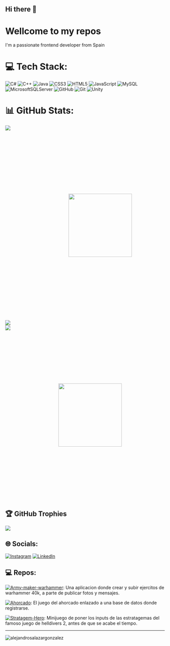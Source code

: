 ## Hi there 👋

<h1>Wellcome to my repos</h1>
<p>I'm a passionate frontend developer from Spain</p>


# 💻 Tech Stack:
![C#](https://img.shields.io/badge/c%23-%23239120.svg?style=for-the-badge&logo=csharp&logoColor=white) ![C++](https://img.shields.io/badge/c++-%2300599C.svg?style=for-the-badge&logo=c%2B%2B&logoColor=white) ![Java](https://img.shields.io/badge/java-%23ED8B00.svg?style=for-the-badge&logo=openjdk&logoColor=white) ![CSS3](https://img.shields.io/badge/css3-%231572B6.svg?style=for-the-badge&logo=css3&logoColor=white) ![HTML5](https://img.shields.io/badge/html5-%23E34F26.svg?style=for-the-badge&logo=html5&logoColor=white) ![JavaScript](https://img.shields.io/badge/javascript-%23323330.svg?style=for-the-badge&logo=javascript&logoColor=%23F7DF1E) ![MySQL](https://img.shields.io/badge/mysql-4479A1.svg?style=for-the-badge&logo=mysql&logoColor=white) ![MicrosoftSQLServer](https://img.shields.io/badge/Microsoft%20SQL%20Server-CC2927?style=for-the-badge&logo=microsoft%20sql%20server&logoColor=white) ![GitHub](https://img.shields.io/badge/github-%23121011.svg?style=for-the-badge&logo=github&logoColor=white) ![Git](https://img.shields.io/badge/git-%23F05033.svg?style=for-the-badge&logo=git&logoColor=white) ![Unity](https://img.shields.io/badge/unity-%23000000.svg?style=for-the-badge&logo=unity&logoColor=white)
# 📊 GitHub Stats:
![](https://github-readme-stats.vercel.app/api?username=alejandrosalazargonzalez&theme=dark&hide_border=false&include_all_commits=false&count_private=false)
<img src="https://user-images.githubusercontent.com/74038190/212747657-7a8d59da-69c8-4110-8ea8-f8102fd0b413.gif" width=200px style="margin: 200px"></img>
![](https://nirzak-streak-stats.vercel.app/?user=alejandrosalazargonzalez&theme=dark&hide_border=false)<br/>
![](https://github-readme-stats.vercel.app/api/top-langs/?username=alejandrosalazargonzalez&theme=dark&hide_border=false&include_all_commits=false&count_private=false&layout=compact)
<img src="https://github.com/user-attachments/assets/9a323237-e934-4751-a93d-5dae4dfac39c" width=200px style="padding: 12em"> </img>


## 🏆 GitHub Trophies
![](https://github-profile-trophy.vercel.app/?username=alejandrosalazargonzalez&theme=onedark&no-frame=false&no-bg=false&margin-w=4)

## 🌐 Socials:
[![Instagram](https://img.shields.io/badge/Instagram-%23E4405F.svg?logo=Instagram&logoColor=white)](https://instagram.com/salaneitor) 
[![LinkedIn](https://img.shields.io/badge/LinkedIn-%230077B5.svg?logo=linkedin&logoColor=white)](https://linkedin.com/in/[salazar](https://www.linkedin.com/in/alejandro-salazar-gonz%C3%A1lez-941b8031a/)) 

## 💻 Repos:
[![Army-maker-warhammer](Army-maker-warhammer)](https://github.com/alejandrosalazargonzalez/army-maker-warhammer): Una aplicacion donde crear y subir ejercitos de warhammer 40k, a parte de publicar fotos y mensajes.

[![Ahorcado](Ahorcado)](https://github.com/alejandrosalazargonzalez/juego-del-ahorcado): El juego del ahorcado enlazado a una base de datos donde registrarse.

[![Stratagem-Hero](Stratagem-Hero)](https://github.com/alejandrosalazargonzalez/Stratagem-Hero): Minijuego de poner los inputs de las estratagemas del famoso juego de helldivers 2, antes de que se acabe el tiempo.

____ 
<p align="left"> <img src="https://komarev.com/ghpvc/?username=alejandrosalazargonzalez&label=Profile%20views&color=0e75b6&style=flat" alt="alejandrosalazargonzalez" /> </p>
</p>
